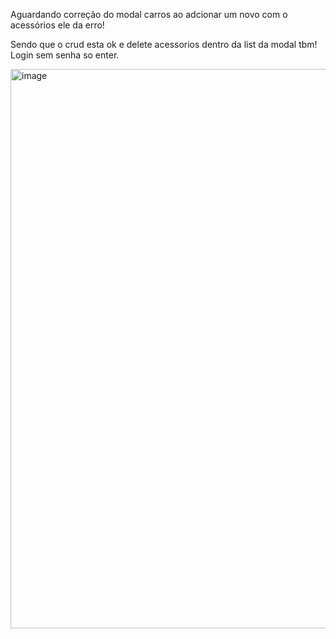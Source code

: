 Aguardando correção do modal carros ao adcionar um novo com o acessórios ele da erro!

Sendo que o crud esta ok e delete acessorios dentro da list da modal tbm!
Login sem senha so enter.

<img width="1677" height="895" alt="image" src="https://github.com/user-attachments/assets/6b24080a-7841-4efd-96e3-f0c47eda2e29" />
